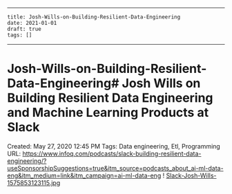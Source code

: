 
---
    title: Josh-Wills-on-Building-Resilient-Data-Engineering
    date: 2021-01-01    
    draft: true
    tags: []
---
# Josh-Wills-on-Building-Resilient-Data-Engineering# Josh Wills on Building Resilient Data Engineering and Machine Learning Products at Slack
Created: May 27, 2020 12:45 PM
Tags: Data engineering, Etl, Programming
URL: https://www.infoq.com/podcasts/slack-building-resilient-data-engineering/?useSponsorshipSuggestions=true&itm_source=podcasts_about_ai-ml-data-eng&itm_medium=link&itm_campaign=ai-ml-data-eng
!
[Slack-Josh-Wills-1575853123115.jpg](Josh%20Wills%20on%20Building%20Resilient%20Data%20Engineering%20%20886fd4a992a04c69832a91c331f0861f/Slack-Josh-Wills-1575853123115.jpg)
